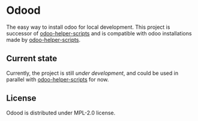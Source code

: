 # Odood

The easy way to install odoo for local development.
This project is successor of [odoo-helper-scripts](https://katyukha.gitlab.io/odoo-helper-scripts/) and is compatible with
odoo installations made by [odoo-helper-scripts](https://katyukha.gitlab.io/odoo-helper-scripts/).

## Current state

Currently, the project is still *under development*, and could be used in parallel with [odoo-helper-scripts](https://katyukha.gitlab.io/odoo-helper-scripts/) for now.

## License

Odood is distributed under MPL-2.0 license.
